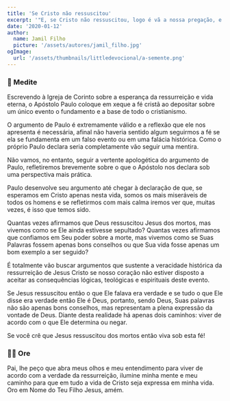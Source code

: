 ```yaml
---
title: 'Se Cristo não ressuscitou'
excerpt: '"E, se Cristo não ressuscitou, logo é vã a nossa pregação, e também é vã a vossa fé" – 1 Coríntios 15.14'
date: '2020-01-12'
author:
  name: Jamil Filho
  picture: '/assets/autores/jamil_filho.jpg'
ogImage:
  url: '/assets/thumbnails/littledevocional/a-semente.png'
---
```


### 📖 Medite

Escrevendo à Igreja de Corinto sobre a esperança da ressurreição e vida eterna, o Apóstolo Paulo coloque em xeque a fé cristã ao depositar sobre um único evento o fundamento e a base de todo o cristianismo.

O argumento de Paulo é extremamente válido e a reflexão que ele nos apresenta é necessária, afinal não haveria sentido algum seguirmos a fé se ela se fundamenta em um falso evento ou em uma falácia histórica. Como o próprio Paulo declara seria completamente vão seguir uma mentira.

Não vamos, no entanto, seguir a vertente apologética do argumento de Paulo, refletiremos brevemente sobre o que o Apóstolo nos declara sob uma perspectiva mais prática.

Paulo desenvolve seu argumento até chegar à declaração de que, se esperamos em Cristo apenas nesta vida, somos os mais miseráveis de todos os homens e se refletirmos com mais calma iremos ver que, muitas vezes, é isso que temos sido.

Quantas vezes afirmamos que Deus ressuscitou Jesus dos mortos, mas vivemos como se Ele ainda estivesse sepultado? Quantas vezes afirmamos que confiamos em Seu poder sobre a morte, mas vivemos como se Suas Palavras fossem apenas bons conselhos ou que Sua vida fosse apenas um bom exemplo a ser seguido?

É totalmente vão buscar argumentos que sustente a veracidade histórica da ressurreição de Jesus Cristo se nosso coração não estiver disposto a aceitar as consequências lógicas, teológicas e espirituais deste evento.

Se Jesus ressuscitou então o que Ele falava era verdade e se tudo o que Ele disse era verdade então Ele é Deus, portanto, sendo Deus, Suas palavras não são apenas bons conselhos, mas representam a plena expressão da vontade de Deus. Diante desta realidade há apenas dois caminhos: viver de acordo com o que Ele determina ou negar.

Se você crê que Jesus ressuscitou dos mortos então viva sob esta fé!

### 🙏🏻 Ore

Pai, lhe peço que abra meus olhos e meu entendimento para viver de acordo com a verdade da ressurreição, ilumine minha mente e meu caminho para que em tudo a vida de Cristo seja expressa em minha vida. Oro em Nome do Teu Filho Jesus, amém.